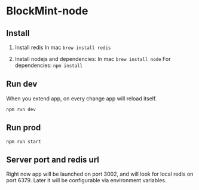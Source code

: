 # BlockMint-node

## Install

1. Install redis
In mac ```brew install redis```

2. Install nodejs and dependencies:
In mac ```brew install node```
For dependencies: ```npm install```

## Run dev

When you extend app, on every change app will reload itself.

```npm run dev```

## Run prod

```npm run start```

## Server port and redis url

Right now app will be launched on port 3002, and will look for local redis on port 6379.
Later it will be configurable via environment variables.
